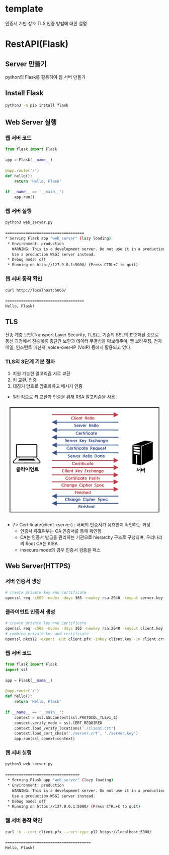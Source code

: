 # template

인증서 기반 상호 TLS 인증 방법에 대한 설명

# RestAPI(Flask)

## Server 만들기

python의 Flask를 활용하여 웹 서버 만들기

## Install Flask

```bash
python3 -m pip install flask
```

## Web Server 실행

### 웹 서버 코드

```python
from flask import Flask

app = Flask(__name__)

@app.route('/')
def hello():
	return 'Hello, Flask'

if __name__ == '__main__':
	app.run()
```

### 웹 서버 실행

```bash
python3 web_server.py

===================================
* Serving Flask app "web_server" (lazy loading)
 * Environment: production
   WARNING: This is a development server. Do not use it in a production deployment.
   Use a production WSGI server instead.
 * Debug mode: off
 * Running on http://127.0.0.1:5000/ (Press CTRL+C to quit)
```

### 웹 서버 동작 확인

```bash
curl http://localhost:5000/

===================================
Hello, Flask!
```

## TLS

전송 계층 보안(Transport Layer Security, TLS)는 기존의 SSL의 표준화된 것으로 통신 과정에서 전송계층 종단간 보안과 데이터 무결성을 확보해주며, 웹 브라우징, 전자 메일, 인스턴트 메신저, voice-over-IP (VoIP) 등에서 활용되고 있다.

### TLS의 3단계 기본 절차

1. 지원 가능한 알고리즘 서로 교환
2. 키 교환, 인증
3. 대칭키 암호로 암호화하고 메시지 인증

* 일반적으로 키 교환과 인증을 위해 RSA 알고리즘을 사용

![Untitled](template%2023722782f583407ea6ccacfce7b89d81/Untitled.png)

- 7> Certificate(client→server) : 서버의 인증서가 유효한지 확인하는 과정
    - 인증서 유효여부는 CA 인증서를 통해 확인함
    - CA는 인증서 발급을 관리하는 기관으로 hierarchy 구조로 구성되며, 우리나라의 Root CA는 KISA
    - insecure mode의 경우 인증서 검증을 패스

## Web Server(HTTPS)

### 서버 인증서 생성

```bash
# create private key and certificate
openssl req -x509 -nodes -days 365 -newkey rsa:2048 -keyout server.key -out server.crt
```

### 클라이언트 인증서 생성

```bash
# create private key and certificate
openssl req -x509 -nodes -days 365 -newkey rsa:2048 -keyout client.key -out client.crt
# combine private key and certificate
openssl pkcs12 -export -out client.pfx -inkey client.key -in client.crt
```

### 웹 서버 코드

```python
from flask import Flask
import ssl

app = Flask(__name__)

@app.route('/')
def hello():
	return 'Hello, Flask'

if __name__ == '__main__':
	context = ssl.SSLContext(ssl.PROTOCOL_TLSv1_2)
	context.verify_mode = ssl.CERT_REQUIRED
	context.load_verify_locations('./client.crt')
	context.load_cert_chain('./server.crt', './server.key')
	app.run(ssl_conext=context)
```

### 웹 서버 실행

```bash
python3 web_server.py

=================================
 * Serving Flask app "web_server" (lazy loading)
 * Environment: production
   WARNING: This is a development server. Do not use it in a production deployment.
   Use a production WSGI server instead.
 * Debug mode: off
 * Running on https://127.0.0.1:5000/ (Press CTRL+C to quit)
```

### 웹 서버 동작 확인

```bash
curl -k --cert client.pfx --cert-type p12 https://localhost:5000/

======================================
Hello, Flask!
```